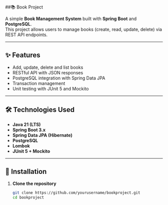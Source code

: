 ##📚 Book Project

A simple **Book Management System** built with **Spring Boot** and **PostgreSQL**.  
This project allows users to manage books (create, read, update, delete) via REST API endpoints.

---

## ✨ Features
- Add, update, delete and list books
- RESTful API with JSON responses
- PostgreSQL integration with Spring Data JPA
- Transaction management
- Unit testing with JUnit 5 and Mockito

---

## 🛠️ Technologies Used
- **Java 21 (LTS)**
- **Spring Boot 3.x**
- **Spring Data JPA (Hibernate)**
- **PostgreSQL**
- **Lombok**
- **JUnit 5 + Mockito**

---

## 🚀 Installation

1. **Clone the repository**
   ```bash
   git clone https://github.com/yourusername/bookproject.git
   cd bookproject
